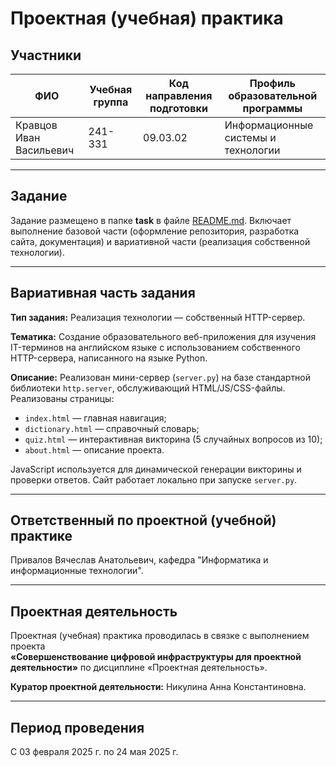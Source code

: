 # Проектная (учебная) практика

## Участники

| ФИО | Учебная группа | Код направления подготовки | Профиль образовательной программы |
|-|-|-|-|
|Кравцов Иван Васильевич|241-331|09.03.02|Информационные системы и технологии|

---

## Задание

Задание размещено в папке **task** в файле [README.md](task/README.md). Включает выполнение базовой части (оформление репозитория, разработка сайта, документация) и вариативной части (реализация собственной технологии).

---

## Вариативная часть задания

**Тип задания:** Реализация технологии — собственный HTTP-сервер.

**Тематика:** Создание образовательного веб-приложения для изучения IT-терминов на английском языке с использованием собственного HTTP-сервера, написанного на языке Python.  

**Описание:** Реализован мини-сервер (`server.py`) на базе стандартной библиотеки `http.server`, обслуживающий HTML/JS/CSS-файлы.  
Реализованы страницы:
- `index.html` — главная навигация;
- `dictionary.html` — справочный словарь;
- `quiz.html` — интерактивная викторина (5 случайных вопросов из 10);
- `about.html` — описание проекта.

JavaScript используется для динамической генерации викторины и проверки ответов. Сайт работает локально при запуске `server.py`.

---

## Ответственный по проектной (учебной) практике

Привалов Вячеслав Анатольевич, кафедра "Информатика и информационные технологии".

---

## Проектная деятельность

Проектная (учебная) практика проводилась в связке с выполнением проекта  
**«Совершенствование цифровой инфраструктуры для проектной деятельности»** по дисциплине «Проектная деятельность».

**Куратор проектной деятельности:** Никулина Анна Константиновна.

---

## Период проведения

С 03 февраля 2025 г. по 24 мая 2025 г.
